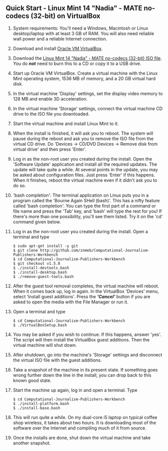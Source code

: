 ## Quick Start - Linux Mint 14 "Nadia" - MATE no-codecs (32-bit) on VirtualBox

1. System requirements: You'll need a Windows, Macintosh or Linux desktop/laptop with at least 3 GB of RAM. You will also need reliable wall power and a reliable Internet connection.
1. Download and install [Oracle VM VirtualBox](https://www.virtualbox.org/wiki/Downloads).
1. Download the [Linux Mint 14 "Nadia" - MATE no-codecs (32-bit) ISO file](http://www.linuxmint.com/edition.php?id=123). You do ***not*** need to burn this to a CD or copy it to a USB drive.
1. Start up Oracle VM VirtualBox. Create a virtual machine with the Linux Mint operating system, 1536 MB of memory, and a 20 GB virtual hard disk.
1. In the virtual machine 'Display' settings, set the display video memory to 128 MB and enable 3D acceleration.
1. In the virtual machine 'Storage' settings, connect the virtual machine CD drive to the ISO file you downloaded.
1. Start the virtual machine and install Linux Mint to it.
1. When the install is finished, it will ask you to reboot. The system will pause during the reboot and ask you to remove the ISO file from the virtual CD drive. Do 'Devices -> CD/DVD Devices -> Remove disk from virtual drive' and then press 'Enter'.
1. Log in as the non-root user you created during the install. Open the 'Software Update' application and install all the required updates. The update will take quite a while. At several points in the update, you may be asked about configuration files. Just press 'Enter' if this happens. When it finishes, reboot the virtual machine even if it didn't ask you to do so.
1. 'bash completion': The terminal application on Linux puts you in a program called the 'Bourne Again SHell (bash)'. This has a nifty feature called 'bash completion'. You can type the first part of a command or file name and press the 'Tab' key, and 'bash' will type the rest for you! If there's more than one possibility, you'll see them listed. Try it on the 'cd' command given below.
1. Log in as the non-root user you created during the install. Open a terminal and type

    ```
    $ sudo apt-get install -y git  
    $ git clone http://github.com/znmeb/Computational-Journalism-Publishers-Workbench  
    $ cd Computational-Journalism-Publishers-Workbench  
    $ git checkout v1.5.0
    $ ./install-devtools.bash
    $ ./install-desktop.bash
    $ ./remove-guest-tools.bash
    ```
1. After the guest tool removal completes, the virtual machine will reboot. When it comes back up, log in again. In the VirtualBox 'Devices' menu, select 'Install guest additions'. Press the ***'Cancel'*** button if you are asked to open the media with the File Manager or run it.
1. Open a terminal and type

    ```
    $ cd Computational-Journalism-Publishers-Workbench  
    $ ./VirtualBoxSetup.bash
    ```
1. You may be asked if you wish to continue. If this happens, answer 'yes'. The script will then install the VirtualBox guest additions. Then the virtual machine will shut down.
1. After shutdown, go into the machine's 'Storage' settings and disconnect the virtual ISO file with the guest additions.
1. Take a snapshot of the machine in its present state. If something goes wrong further down the line in the install, you can drop back to this known good state.
1. Start the machine up again, log in and open a terminal. Type

    ```
    $ cd Computational-Journalism-Publishers-Workbench  
    $ ./install-platform.bash  
    $ ./install-base.bash
    ```
1. This will run quite a while. On my dual-core i5 laptop on typical coffee shop wireless, it takes about two hours. It is downloading most of the software over the Internet and compiling much of it from source.
1. Once the installs are done, shut down the virtual machine and take another snapshot.

